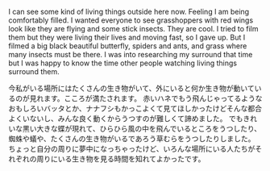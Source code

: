 I can see some kind of living things outside here now.
Feeling I am being comfortably filled.
I wanted everyone to see grasshoppers with red wings look like they are flying and some stick insects. They are cool. I tried to film them but they were living their lives and moving fast, so I gave up.
But I filmed a big black beautiful butterfly, spiders and ants, and grass where many insects must be there.
I was into researching my surround that time but I was happy to know the time other people watching living things surround them.

今私がいる場所にはたくさんの生き物がいて、外にいると何か生き物が動いているのが見れます。こころが満たされます。
赤いハネでもう飛んじゃってるようなおもしろいバッタとか、ナナフシもかっこよくて見てほしかったけどそんな都合よくいないし、みんな良く動くからうつすのが難しくて諦めました。
でもきれいな黒い大きな蝶が現れて、ひらひら風の中を飛んでいるところをうつしたり、蜘蛛や蟻や、たくさんの生き物がいるであろう草むらをうつしたりしました。
ちょっと自分の周りに夢中になっちゃったけど、いろんな場所にいる人たちがそれぞれの周りにいる生き物を見る時間を知れてよかったです。